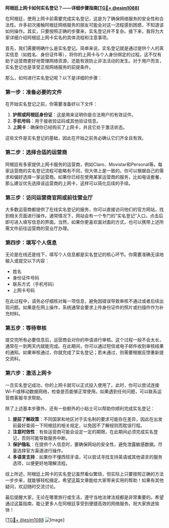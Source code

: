 **阿根廷上网卡如何实名登记？——详细步骤指南[[TG💪+ @esim1088](https://t.me/s/esim1088)]**

在阿根廷，使用上网卡前需要完成实名登记，这是为了确保网络服务的安全性和合法性。许多初次接触阿根廷网络服务的朋友可能会对这一流程感到困惑，不知道该如何操作。其实，只要按照正确的步骤来，实名登记并不复杂。接下来，我将为大家详细介绍阿根廷上网卡实名的具体流程和注意事项。

首先，我们需要明确什么是实名登记。简单来说，实名登记就是通过提供个人的真实信息（如姓名、身份证件等），将你的上网卡与个人身份绑定的过程。这不仅有助于运营商更好地管理网络资源，还能有效防止非法活动的发生。对于用户而言，实名登记也是享受正规网络服务的前提条件。

那么，如何进行实名登记呢？以下是详细的步骤：

### 第一步：准备必要的文件

在开始实名登记之前，你需要准备好以下文件：
1. **护照或阿根廷身份证**：这是用来证明你是合法用户的有效证件。
2. **手机号码**：用于接收验证码或其他验证信息。
3. **上网卡**：确保你已经购买了上网卡，并且它处于激活状态。

这些文件是实名登记的基础，因此在开始之前务必确认它们齐全且有效。

### 第二步：选择合适的运营商

阿根廷有多家提供上网卡服务的运营商，例如Claro、Movistar和Personal等。每家运营商的实名登记流程可能略有不同，但大体上是一致的。你可以根据自己的需求和偏好选择一家运营商。如果你已经在使用某家运营商的服务，比如电话套餐，那么建议优先选择该运营商的上网卡，这样可以简化后续的手续。

### 第三步：访问运营商官网或前往营业厅

大多数运营商都提供了在线实名登记的服务，你可以直接访问他们的官方网站，找到相关页面进行操作。通常情况下，网站会有一个专门的“实名登记”入口，点击后即可进入填写信息的界面。当然，如果你更喜欢面对面的方式，也可以携带上述所需文件前往运营商的营业厅办理。

### 第四步：填写个人信息

无论是在线还是线下，填写个人信息都是实名登记的核心环节。你需要准确无误地输入或提交以下内容：
- 姓名
- 身份证件号码
- 联系方式（手机号码）
- 上网卡号码

在此过程中，请务必仔细核对每一项信息，避免因错误导致审核不通过或者后续出现问题。如果是在网上操作，系统通常会要求上传身份证件的照片或扫描件作为补充材料。

### 第五步：等待审核

提交完所有必要信息后，运营商会对你的申请进行审核。这个过程一般不会太长，通常在一到两天内就能完成。在此期间，你可以通过短信或电子邮件收到审核结果的通知。如果审核通过，你就完成了实名登记；若未通过，则需要根据反馈重新提交资料。

### 第六步：激活上网卡

一旦实名登记成功，你的上网卡就可以正式投入使用了。此时，你可以尝试连接Wi-Fi或移动数据网络，检查是否能够正常使用。如果遇到任何问题，可以联系运营商客服寻求帮助。

除了上述基本步骤外，还有一些额外的小贴士可以帮助你顺利完成实名登记：

1. **提前了解政策**：不同国家和地区对于实名制的要求可能存在差异，因此在出发前最好查阅一下阿根廷的相关规定，以免因不了解规则而耽误行程。
2. **注意时效性**：有些运营商可能会设定一定的期限，在此期间必须完成实名登记，否则可能导致服务中断。
3. **保护隐私**：在提供个人信息时，要确保网站的安全性，避免泄露敏感数据。尽量选择官方渠道进行操作。
4. **多语言支持**：如果你不懂西班牙语，可以尝试寻找支持英语或其他语言的服务选项，以便更好地理解流程。

综上所述，阿根廷上网卡的实名登记虽然看似繁琐，但实际上只要按照正确的方法一步步来，就能够轻松搞定。希望这篇文章能给大家带来实用的帮助！如果有其他疑问，欢迎随时交流讨论。

最后提醒大家，无论在哪里旅行或生活，遵守当地法律法规都是非常重要的。希望通过这篇指南，能让更多人在阿根廷享受到便捷高效的网络服务。祝大家旅途愉快！

[[TG💪+ @esim1088](https://t.me/s/esim1088) ![Image](https://i.postimg.cc/4NQfJmqS/Snipaste-2025-05-13-00-14-12.png)]